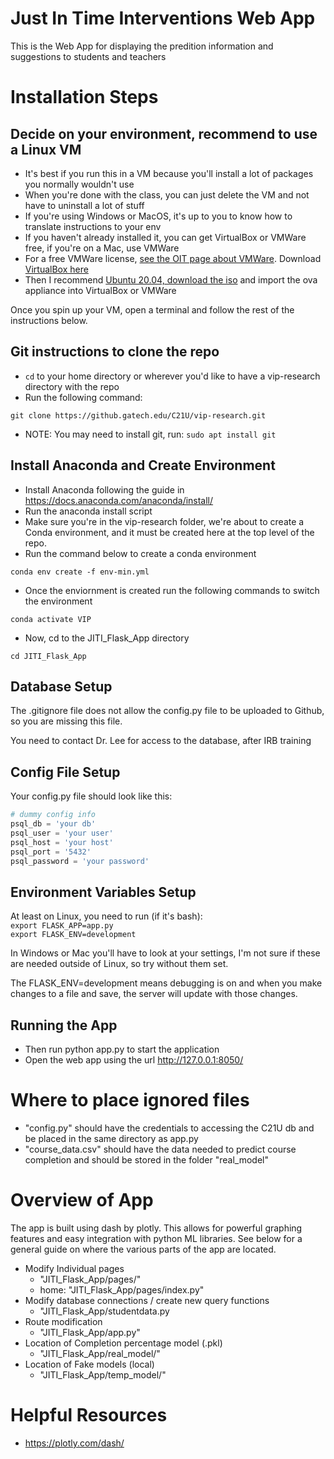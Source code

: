 # Just In Time Interventions Web App

This is the Web App for displaying the predition information and suggestions to students and teachers

# Installation Steps  

## Decide on your environment, recommend to use a Linux VM
* It's best if you run this in a VM because you'll install a lot of packages you normally wouldn't use
* When you're done with the class, you can just delete the VM and not have to uninstall a lot of stuff
* If you're using Windows or MacOS, it's up to you to know how to translate instructions to your env
* If you haven't already installed it, you can get VirtualBox or VMWare free, if you're on a Mac, use VMWare
* For a free VMWare license, [see the OIT page about VMWare](https://support.cc.gatech.edu/resources/downloads). Download [VirtualBox here](https://www.virtualbox.org/wiki/Downloads) 
* Then I recommend [Ubuntu 20.04, download the iso](https://ubuntu.com/download/desktop) and import the ova appliance into VirtualBox or VMWare  

Once you spin up your VM, open a terminal and follow the rest of the instructions below.

## Git instructions to clone the repo
* `cd` to your home directory or wherever you'd like to have a vip-research directory with the repo
* Run the following command:
```
git clone https://github.gatech.edu/C21U/vip-research.git
```
* NOTE: You may need to install git, run: `sudo apt install git`

## Install Anaconda and Create Environment
* Install Anaconda following the guide in https://docs.anaconda.com/anaconda/install/
* Run the anaconda install script
* Make sure you're in the vip-research folder, we're about to create a Conda environment, and it must be created here at the top level of the repo. 
* Run the command below to create a conda environment

```
conda env create -f env-min.yml
```

* Once the enviornment is created run the following commands to switch the environment 

```
conda activate VIP
```
* Now, cd to the JITI_Flask_App directory
```
cd JITI_Flask_App
```
## Database Setup
The .gitignore file does not allow the config.py file to be uploaded to Github, so you are missing this file. 

You need to contact Dr. Lee for access to the database, after IRB training

## Config File Setup

Your config.py file should look like this:  
```python
# dummy config info
psql_db = 'your db'
psql_user = 'your user'
psql_host = 'your host'
psql_port = '5432'
psql_password = 'your password'
```
## Environment Variables Setup
At least on Linux, you need to run (if it's bash):  
`export FLASK_APP=app.py`  
`export FLASK_ENV=development`  

In Windows or Mac you'll have to look at your settings, I'm not sure if these are needed outside of Linux, so try without them set.

The FLASK_ENV=development means debugging is on and when you make changes to a file and save, the server will update with those changes.

## Running the App
* Then run python app.py to start the application
* Open the web app using the url http://127.0.0.1:8050/


# Where to place ignored files
* "config.py" should have the credentials to accessing the C21U db and be placed in the same directory as app.py
* "course_data.csv" should have the data needed to predict course completion and should be stored in the folder "real_model"

# Overview of App
The app is built using dash by plotly. This allows for powerful graphing features and easy integration with python ML libraries. See below for a general guide on where the various parts of the app are located.
* Modify Individual pages
    * "JITI_Flask_App/pages/"
    * home: "JITI_Flask_App/pages/index.py"
* Modify database connections / create new query functions
    * "JITI_Flask_App/studentdata.py
* Route modification
    * "JITI_Flask_App/app.py"
* Location of Completion percentage model (.pkl)
    * "JITI_Flask_App/real_model/"
* Location of Fake models (local)
    *  "JITI_Flask_App/temp_model/"

# Helpful Resources
* https://plotly.com/dash/